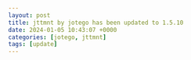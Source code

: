 ```yaml
---
layout: post
title: jttmnt by jotego has been updated to 1.5.10
date: 2024-01-05 10:43:07 +0000
categories: [jotego, jttmnt]
tags: [update]
---
```


